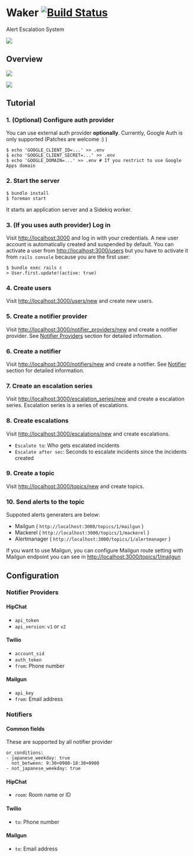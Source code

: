 # Waker [![Build Status](https://travis-ci.org/ryotarai/waker.svg?branch=master)](https://travis-ci.org/ryotarai/waker)

Alert Escalation System

![](https://raw.githubusercontent.com/ryotarai/waker/master/doc/incidents.png)

## Overview

![](https://raw.githubusercontent.com/ryotarai/waker/master/doc/overview.png)

![](https://raw.githubusercontent.com/ryotarai/waker/master/doc/escalation.png)

## Tutorial

### 1. (Optional) Configure auth provider

You can use external auth provider **optionally**. Currently, Google Auth is only supported (Patches are welcome :) )

```
$ echo 'GOOGLE_CLIENT_ID=...' >> .env
$ echo 'GOOGLE_CLIENT_SECRET=...' >> .env
$ echo 'GOOGLE_DOMAIN=...' >> .env # If you restrict to use Google Apps domain
```

### 2. Start the server

```
$ bundle install
$ foreman start
```

It starts an application server and a Sidekiq worker.

### 3. (If you uses auth provider) Log in

Visit [http://localhost:3000](http://localhost:3000) and log in with your credentials.
A new user account is automatically created and suspended by default. You can activate a user from [http://localhost:3000/users](http://localhost:3000/users) but you have to activate it from `rails console` because you are the first user:

```
$ bundle exec rails c
> User.first.update!(active: true)
```

### 4. Create users

Visit [http://localhost:3000/users/new](http://localhost:3000/users/new) and create new users.

### 5. Create a notifier provider

Visit [http://localhost:3000/notifier_providers/new](http://localhost:3000/notifier_providers/new) and create a notifier provider. See [Notifier Providers](https://github.com/ryotarai/waker#notifier-providers) section for detailed information.

### 6. Create a notifier

Visit [http://localhost:3000/notifiers/new](http://localhost:3000/notifiers/new) and create a notifier. See [Notifier](https://github.com/ryotarai/waker#notifiers) section for detailed information.

### 7. Create an escalation series

Visit [http://localhost:3000/escalation_series/new](http://localhost:3000/escalation_series/new) and create a escalation series. Escalation series is a series of escalations.

### 8. Create escalations

Visit [http://localhost:3000/escalations/new](http://localhost:3000/escalations/new) and create escalations.

- `Escalate to`: Who gets escalated incidents
- `Escalate after sec`: Seconds to escalate incidents since the incidents created

### 9. Create a topic

Visit [http://localhost:3000/topics/new](http://localhost:3000/topics/new) and create topics.

### 10. Send alerts to the topic

Suppoted alerts generaters are below:

- Mailgun ( `http://localhost:3000/topics/1/mailgun` )
- Mackerel ( `http://localhost:3000/topics/1/mackerel` )
- Alertmanager ( `http://localhost:3000/topics/1/alertmanager` )

If you want to use Mailgun, you can configure Mailgun route setting with Mailgun endpoint you can see in [http://localhost:3000/topics/1/mailgun](http://localhost:3000/topics/1/mailgun)
## Configuration

### Notifier Providers

#### HipChat

- `api_token`
- `api_version`: `v1` or `v2`

#### Twilio

- `account_sid`
- `auth_token`
- `from`: Phone number

#### Mailgun

- `api_key`
- `from`: Email address

### Notifiers

#### Common fields

These are supported by all notifier provider

```
or_conditions:
- japanese_weekday: true
  not_between: 9:30+0900-18:30+0900
- not_japanese_weekday: true
```

#### HipChat

- `room`: Room name or ID

#### Twilio

- `to`: Phone number

#### Mailgun

- `to`: Email address
